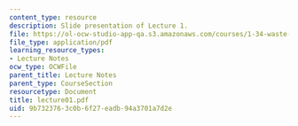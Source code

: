 ```yaml
---
content_type: resource
description: Slide presentation of Lecture 1.
file: https://ol-ocw-studio-app-qa.s3.amazonaws.com/courses/1-34-waste-containment-and-remediation-technology-spring-2004/9b7323763c0b6f27eadb94a3701a7d2e_lecture01.pdf
file_type: application/pdf
learning_resource_types:
- Lecture Notes
ocw_type: OCWFile
parent_title: Lecture Notes
parent_type: CourseSection
resourcetype: Document
title: lecture01.pdf
uid: 9b732376-3c0b-6f27-eadb-94a3701a7d2e
---
```


